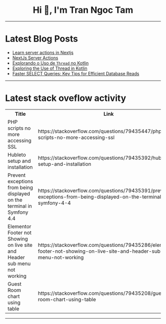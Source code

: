 <h1 align="center">Hi 👋, I'm Tran Ngoc Tam</h1>

---

# Latest Blog Posts 
<!-- BLOG-POST-LIST:START -->
- [Learn server actions in Nextjs](https://dev.to/khalidkhankakar/learn-this-the-server-actions-in-nextjs-237h)
- [NextJs Server Actions](https://dev.to/khalidkhankakar/nextjs-server-actions-3oc9)
- [Explorando o Uso de `Thread` no Kotlin](https://dev.to/comunidadedevspace/explorando-o-uso-de-thread-no-kotlin-glk)
- [Exploring the Use of Thread in Kotlin](https://dev.to/comunidadedevspace/exploring-the-use-of-thread-in-kotlin-4oj7)
- [Faster SELECT Queries: Key Tips for Efficient Database Reads](https://dev.to/dbvismarketing/faster-select-queries-key-tips-for-efficient-database-reads-17fg)
<!-- BLOG-POST-LIST:END -->

---

# Latest stack oveflow activity
<table>
  <tr><th>Title</th><th>Link</th></tr>
  <!-- STACKOVERFLOW:START --><tr><td>PHP scripts no more accessing SSL</td><td>https://stackoverflow.com/questions/79435447/php-scripts-no-more-accessing-ssl</td></tr><tr><td>Hubleto setup and installation</td><td>https://stackoverflow.com/questions/79435392/hubleto-setup-and-installation</td></tr><tr><td>Prevent exceptions from being displayed on the terminal in Symfony 4.4</td><td>https://stackoverflow.com/questions/79435391/prevent-exceptions-from-being-displayed-on-the-terminal-in-symfony-4-4</td></tr><tr><td>Elementor Footer not Showing on live site and Header sub menu not working</td><td>https://stackoverflow.com/questions/79435286/elementor-footer-not-showing-on-live-site-and-header-sub-menu-not-working</td></tr><tr><td>Guest Room chart using table</td><td>https://stackoverflow.com/questions/79435208/guest-room-chart-using-table</td></tr><!-- STACKOVERFLOW:END -->
</table>

---


